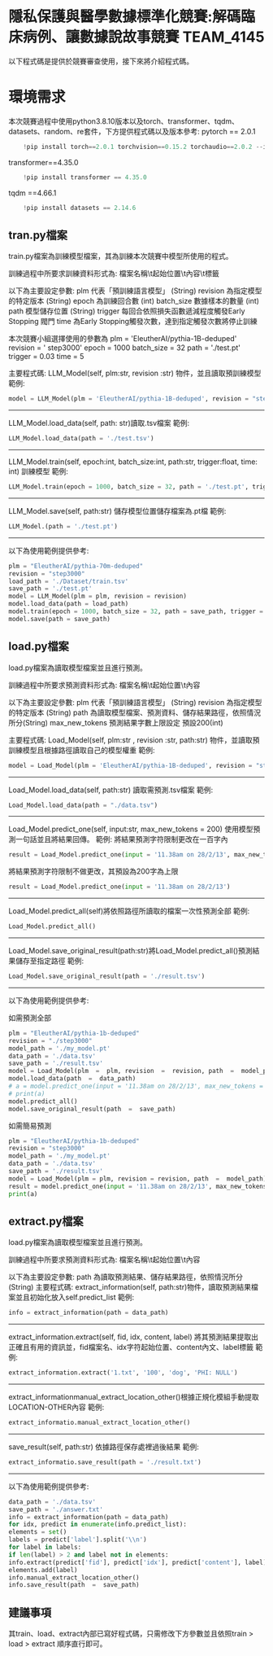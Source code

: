 
# 隱私保護與醫學數據標準化競賽:解碼臨床病例、讓數據說故事競賽 TEAM_4145

   以下程式碼是提供於競賽審查使用，接下來將介紹程式碼。

# 環境需求

   本次競賽過程中使用python3.8.10版本以及torch、transformer、tqdm、datasets、random、re套件，下方提供程式碼以及版本參考:
  pytorch == 2.0.1
 ```python
	 !pip install torch==2.0.1 torchvision==0.15.2 torchaudio==2.0.2 --index-url https://download.pytorch.org/whl/cu118
```
transformer==4.35.0
```python
	!pip install transformer == 4.35.0
```
tqdm ==4.66.1
```python
	!pip install datasets == 2.14.6
```

	 

## tran.py檔案

train.py檔案為訓練模型檔案，其為訓練本次競賽中模型所使用的程式。

訓練過程中所要求訓練資料形式為:
檔案名稱\t起始位置\t內容\t標籤

以下為主要設定參數:
plm 代表「預訓練語言模型」 (String)
revision 為指定模型的特定版本  (String)
epoch  為訓練回合數  (int)
batch_size  數據樣本的數量 (int)
path 模型儲存位置 (String)
trigger 每回合依照損失函數遞減程度觸發Early Stopping 閥門
time 為Early Stopping觸發次數，達到指定觸發次數將停止訓練

本次競賽小組選擇使用的參數為
plm = 'EleutherAI/pythia-1B-deduped'
 revision = ' step3000'
epoch  =  1000
batch_size  =  32
path  =  './test.pt'
trigger =  0.03
time  =  5

主要程式碼:
LLM_Model(self, plm:str, revision :str) 物件，並且讀取預訓練模型
範例:
```python
model = LLM_Model(plm = 'EleutherAI/pythia-1B-deduped', revision = "step3000")
```
--------------------------------------------------------
LLM_Model.load_data(self, path: str)讀取.tsv檔案
範例:
```python
LLM_Model.load_data(path = './test.tsv')
```
--------------------------------------------------------
LLM_Model.train(self, epoch:int, batch_size:int, path:str, trigger:float, time: int) 訓練模型
範例:
```python
LLM_Model.train(epoch = 1000, batch_size = 32, path = './test.pt', trigger = 0.03, time = 5)
```
--------------------------------------------------------
LLM_Model.save(self, path:str) 儲存模型位置儲存檔案為.pt檔
範例:
```python
LLM_Model.(path = './test.pt')
```
--------------------------------------------------------
以下為使用範例提供參考:
```python
plm = "EleutherAI/pythia-70m-deduped"
revision = "step3000"
load_path = './Dataset/train.tsv'
save_path = './test.pt'
model = LLM_Model(plm = plm, revision = revision)
model.load_data(path = load_path)
model.train(epoch = 1000, batch_size = 32, path = save_path, trigger = 0.03, time = 5)
model.save(path = save_path)
```




## load.py檔案

load.py檔案為讀取模型檔案並且進行預測。

訓練過程中所要求預測資料形式為:
檔案名稱\t起始位置\t內容

以下為主要設定參數:
plm 代表「預訓練語言模型」 (String)
revision 為指定模型的特定版本  (String)
path 為讀取模型檔案、預測資料、儲存結果路徑，依照情況所分(String)
max_new_tokens 預測結果字數上限設定 預設200(int)

主要程式碼:
Load_Model(self, plm:str , revision :str, path:str) 物件，並讀取預訓練模型且根據路徑讀取自己的模型權重
範例:
```python
model = Load_Model(plm = 'EleutherAI/pythia-1B-deduped', revision = "step3000", path = "./ test.pt")
```
--------------------------------------------------------
Load_Model.load_data(self, path:str) 讀取需預測.tsv檔案
範例:
```python
Load_Model.load_data(path = "./data.tsv")
```
--------------------------------------------------------
Load_Model.predict_one(self, input:str, max_new_tokens = 200) 使用模型預測一句話並且將結果回傳。
範例:
將結果預測字符限制更改在一百字內
```python
result = Load_Model.predict_one(input = '11.38am on 28/2/13', max_new_tokens = 100)
```
將結果預測字符限制不做更改，其預設為200字為上限
```python
result = Load_Model.predict_one(input = '11.38am on 28/2/13')
```
--------------------------------------------------------
Load_Model.predict_all(self)將依照路徑所讀取的檔案一次性預測全部
範例:
```python
Load_Model.predict_all()
```
--------------------------------------------------------
Load_Model.save_original_result(path:str)將Load_Model.predict_all()預測結果儲存至指定路徑
範例:
```python
Load_Model.save_original_result(path = './result.tsv')
```
--------------------------------------------------------
以下為使用範例提供參考:

如需預測全部
```python
plm = "EleutherAI/pythia-1b-deduped"
revision = "./step3000"
model_path = './my_model.pt'
data_path = './data.tsv'
save_path = './result.tsv'
model = Load_Model(plm  =  plm, revision  =  revision, path  =  model_path)
model.load_data(path  =  data_path)
# a = model.predict_one(input = '11.38am on 28/2/13', max_new_tokens = 100)
# print(a)
model.predict_all()
model.save_original_result(path  =  save_path)
```

如需簡易預測
```python
plm = "EleutherAI/pythia-1b-deduped"
revision = "step3000"
model_path = './my_model.pt'
data_path = './data.tsv'
save_path = './result.tsv'
model = Load_Model(plm = plm, revision = revision, path  =  model_path)
result = model.predict_one(input = '11.38am on 28/2/13', max_new_tokens = 100)
print(a)
```



## extract.py檔案

load.py檔案為讀取模型檔案並且進行預測。

訓練過程中所要求預測資料形式為:
檔案名稱\t起始位置\t內容

以下為主要設定參數:
path 為讀取預測結果、儲存結果路徑，依照情況所分(String)
主要程式碼:
extract_information(self, path:str)物件，讀取預測結果檔案並且初始化放入self.predict_list
範例:
```python
info = extract_information(path = data_path)
```
--------------------------------------------------------
extract_information.extract(self, fid, idx, content, label) 將其預測結果提取出正確且有用的資訊並，fid檔案名、idx字符起始位置、content內文、label標籤
範例:
```python
extract_information.extract('1.txt', '100', 'dog', 'PHI: NULL')
```
--------------------------------------------------------
extract_informationmanual_extract_location_other()根據正規化模組手動提取LOCATION-OTHER內容
範例:
```python
extract_informatio.manual_extract_location_other()
```
--------------------------------------------------------
save_result(self, path:str) 依據路徑保存處裡過後結果
範例:
```python
extract_informatio.save_result(path = './result.txt')
```
--------------------------------------------------------
以下為使用範例提供參考:

```python
data_path = './data.tsv'
save_path = './answer.txt'
info = extract_information(path = data_path)
for idx, predict in enumerate(info.predict_list):
elements = set()
labels = predict['label'].split('\\n')
for label in labels:
if len(label) > 2 and label not in elements:
info.extract(predict['fid'], predict['idx'], predict['content'], label)
elements.add(label)
info.manual_extract_location_other()
info.save_result(path  =  save_path)
```
## 建議事項
其train、load、extract內部已寫好程式碼，只需修改下方參數並且依照train > load > extract 順序直行即可。
